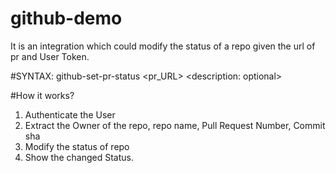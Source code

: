 # github-demo
It is an integration which  could modify the status of a repo given the url of pr and User Token.
<!-- todo: complete this -->
#SYNTAX:
github-set-pr-status <yourGithubUserTokenHere> <pr_URL> <state> <description: optional>

#How it works?

1. Authenticate the User
2. Extract the Owner of the repo, repo name, Pull Request Number, Commit sha
3. Modify the status of repo
4. Show the changed Status.
